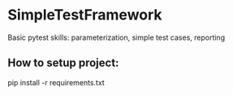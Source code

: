 # SimpleTestFramework
Basic pytest skills: parameterization, simple test cases, reporting


## How to setup project:
pip install -r requirements.txt